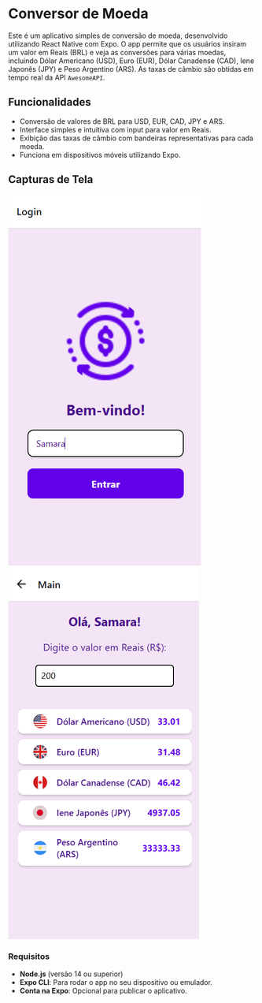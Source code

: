 # Conversor de Moeda

Este é um aplicativo simples de conversão de moeda, desenvolvido utilizando React Native com Expo. O app permite que os usuários insiram um valor em Reais (BRL) e veja as conversões para várias moedas, incluindo Dólar Americano (USD), Euro (EUR), Dólar Canadense (CAD), Iene Japonês (JPY) e Peso Argentino (ARS). As taxas de câmbio são obtidas em tempo real da API `AwesomeAPI`.

## Funcionalidades

- Conversão de valores de BRL para USD, EUR, CAD, JPY e ARS.
- Interface simples e intuitiva com input para valor em Reais.
- Exibição das taxas de câmbio com bandeiras representativas para cada moeda.
- Funciona em dispositivos móveis utilizando Expo.

## Capturas de Tela

![Tela inicial](./screenshots/screenshot1.png)
![Conversão de moeda](./screenshots/screenshot2.png)

### Requisitos

- **Node.js** (versão 14 ou superior)
- **Expo CLI**: Para rodar o app no seu dispositivo ou emulador.
- **Conta na Expo**: Opcional para publicar o aplicativo.
